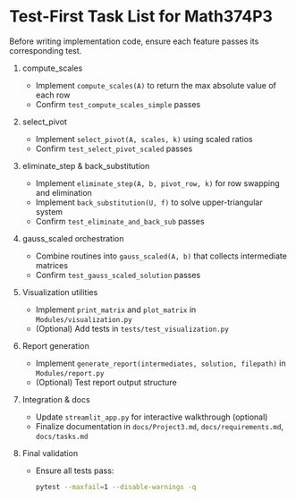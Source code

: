 # Test-First Task List for Math374P3

Before writing implementation code, ensure each feature passes its corresponding test.

1. compute_scales
   - Implement `compute_scales(A)` to return the max absolute value of each row
   - Confirm `test_compute_scales_simple` passes

2. select_pivot
   - Implement `select_pivot(A, scales, k)` using scaled ratios
   - Confirm `test_select_pivot_scaled` passes

3. eliminate_step & back_substitution
   - Implement `eliminate_step(A, b, pivot_row, k)` for row swapping and elimination
   - Implement `back_substitution(U, f)` to solve upper-triangular system
   - Confirm `test_eliminate_and_back_sub` passes

4. gauss_scaled orchestration
   - Combine routines into `gauss_scaled(A, b)` that collects intermediate matrices
   - Confirm `test_gauss_scaled_solution` passes

5. Visualization utilities
   - Implement `print_matrix` and `plot_matrix` in `Modules/visualization.py`
   - (Optional) Add tests in `tests/test_visualization.py`

6. Report generation
   - Implement `generate_report(intermediates, solution, filepath)` in `Modules/report.py`
   - (Optional) Test report output structure

7. Integration & docs
   - Update `streamlit_app.py` for interactive walkthrough (optional)
   - Finalize documentation in `docs/Project3.md`, `docs/requirements.md`, `docs/tasks.md`

8. Final validation
   - Ensure all tests pass:
     ```bash
     pytest --maxfail=1 --disable-warnings -q
     ```
